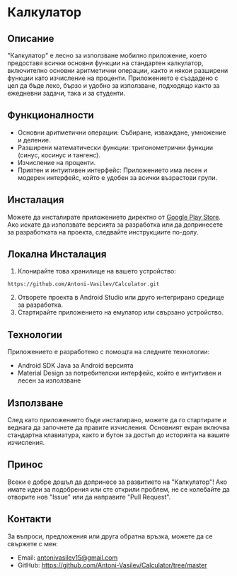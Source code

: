 # Калкулатор

## Описание
"Калкулатор" е лесно за използване мобилно приложение, което предоставя всички основни функции на стандартен калкулатор, включително основни аритметични операции, както и някои разширени функции като изчисление на проценти. Приложението е създадено с цел да бъде леко, бързо и удобно за използване, подходящо както за ежедневни задачи, така и за студенти.

## Функционалности
- Основни аритметични операции: Събиране, изваждане, умножение и деление.
- Разширени математически функции: тригонометрични функции (синус, косинус и тангенс).
- Изчисление на проценти.
- Приятен и интуитивен интерфейс: Приложението има лесен и модерен интерфейс, който е удобен за всички възрастови групи.

## Инсталация
Можете да инсталирате приложението директно от [Google Play Store](https://play.google.com/store/apps/details?id=com.nexanet.calculator). Ако искате да използвате версията за разработка или да допринесете за разработката на проекта, следвайте инструкциите по-долу.

## Локална Инсталация
1. Клонирайте това хранилище на вашето устройство:
```shell
https://github.com/Antoni-Vasilev/Calculator.git
```
2. Отворете проекта в Android Studio или друго интегрирано средище за разработка.
3. Стартирайте приложението на емулатор или свързано устройство.

## Технологии
Приложението е разработено с помощта на следните технологии:

- Android SDK Java за Android версията
- Material Design за потребителски интерфейс, който е интуитивен и лесен за използване

## Използване
След като приложението бъде инсталирано, можете да го стартирате и веднага да започнете да правите изчисления. Основният екран включва стандартна клавиатура, както и бутон за достъп до историята на вашите изчисления.

## Принос
Всеки е добре дошъл да допринесе за развитието на "Калкулатор"! Ако имате идеи за подобрения или сте открили проблем, не се колебайте да отворите нов "Issue" или да направите "Pull Request".

## Контакти
За въпроси, предложения или друга обратна връзка, можете да се свържете с мен:

- Email: antonivasilev15@gmail.com
- GitHub: https://github.com/Antoni-Vasilev/Calculator/tree/master
